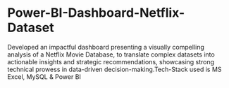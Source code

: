 # Power-BI-Dashboard-Netflix-Dataset
Developed an impactful dashboard presenting a visually compelling analysis of a Netflix Movie Database, to translate complex datasets into actionable insights and strategic recommendations, showcasing strong technical prowess in data-driven decision-making.Tech-Stack used is MS Excel, MySQL &amp; Power BI
